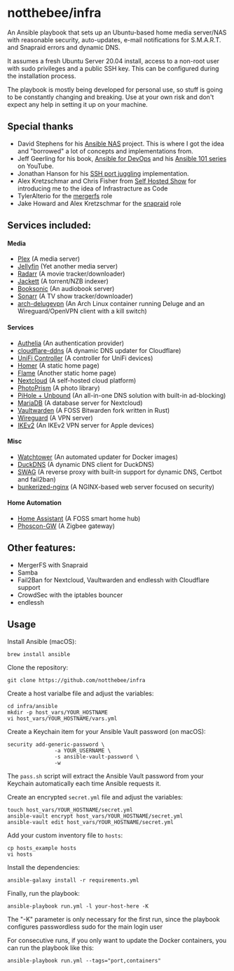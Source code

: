 # notthebee/infra

An Ansible playbook that sets up an Ubuntu-based home media server/NAS with reasonable security, auto-updates, e-mail notifications for S.M.A.R.T. and Snapraid errors and dynamic DNS. 

It assumes a fresh Ubuntu Server 20.04 install, access to a non-root user with sudo privileges and a public SSH key. This can be configured during the installation process.

The playbook is mostly being developed for personal use, so stuff is going to be constantly changing and breaking. Use at your own risk and don't expect any help in setting it up on your machine.

## Special thanks
* David Stephens for his [Ansible NAS](https://github.com/davestephens/ansible-nas) project. This is where I got the idea and "borrowed" a lot of concepts and implementations from.
* Jeff Geerling for his book, [Ansible for DevOps](https://www.ansiblefordevops.com/) and his [Ansible 101 series](https://www.youtube.com/watch?v=goclfp6a2IQ&list=PL2_OBreMn7FqZkvMYt6ATmgC0KAGGJNAN) on YouTube.
* Jonathan Hanson for his [SSH port juggling](https://gist.github.com/triplepoint/1ad6c6060c0f12112403d98180bcf0b4) implementation.
* Alex Kretzschmar and Chris Fisher from [Self Hosted Show](https://selfhosted.show/) for introducing me to the idea of Infrastracture as Code
* TylerAlterio for the [mergerfs](https://github.com/tyalt1/mediaserver/tree/master/roles/mergerfs) role
* Jake Howard and Alex Kretzschmar for the [snapraid](https://github.com/RealOrangeOne/ansible-role-snapraid/commits?author=IronicBadger) role

## Services included:
#### Media
* [Plex](https://hub.docker.com/r/linuxserver/plex) (A media server)
* [Jellyfin](https://hub.docker.com/r/linuxserver/jellyfin) (Yet another media server)
* [Radarr](https://hub.docker.com/r/linuxserver/radarr) (A movie tracker/downloader)
* [Jackett](https://hub.docker.com/r/linuxserver/jackett) (A torrent/NZB indexer)
* [Booksonic](https://hub.docker.com/r/linuxserver/booksonic) (An audiobook server)
* [Sonarr](https://hub.docker.com/r/linuxserver/sonarr) (A TV show tracker/downloader)
* [arch-delugevpn](https://hub.docker.com/r/binhex/arch-delugevpn) (An Arch Linux container running Deluge and an Wireguard/OpenVPN client with a kill switch)

#### Services
* [Authelia](https://hub.docker.com/r/authelia/authelia) (An authentication provider)
* [cloudflare-ddns](https://hub.docker.com/r/oznu/cloudflare-ddns) (A dynamic DNS updater for Cloudflare)
* [UniFi Controller](https://hub.docker.com/r/linuxserver/unifi-controller) (A controller for UniFi devices)
* [Homer](https://hub.docker.com/r/b4bz/homer) (A static home page)
* [Flame](https://github.com/pawelmalak/flame) (Another static home page)
* [Nextcloud](https://hub.docker.com/r/linuxserver/nextcloud) (A self-hosted cloud platform)
* [PhotoPrism](https://hub.docker.com/r/linuxserver/photoprism) (A photo library)
* [PiHole + Unbound](https://github.com/chriscrowe/docker-pihole-unbound) (An all-in-one DNS solution with built-in ad-blocking)
* [MariaDB](https://hub.docker.com/r/linuxserver/mariadb) (A database server for Nextcloud)
* [Vaultwarden](https://hub.docker.com/r/vaultwarden/server) (A FOSS Bitwarden fork written in Rust)
* [Wireguard](https://hub.docker.com/r/linuxserver/wireguard) (A VPN server)
* [IKEv2](https://hub.docker.com/r/notthebee/ikev2) (An IKEv2 VPN server for Apple devices)

#### Misc
* [Watchtower](https://hub.docker.com/r/containrrr/watchtower) (An automated updater for Docker images)
* [DuckDNS](https://hub.docker.com/r/linuxserver/duckdns/) (A dynamic DNS client for DuckDNS)
* [SWAG](https://hub.docker.com/r/linuxserver/swag) (A reverse proxy with built-in support for dynamic DNS, Certbot and fail2ban)
* [bunkerized-nginx](https://github.com/bunkerity/bunkerized-nginx) (A NGINX-based web server focused on security)

#### Home Automation
* [Home Assistant](https://hub.docker.com/r/homeassistant/home-assistant) (A FOSS smart home hub)
* [Phoscon-GW](https://hub.docker.com/r/marthoc/deconz) (A Zigbee gateway)

## Other features:
* MergerFS with Snapraid
* Samba
* Fail2Ban for Nextcloud, Vaultwarden and endlessh with Cloudflare support
* CrowdSec with the iptables bouncer
* endlessh

## Usage
Install Ansible (macOS):
```
brew install ansible
```

Clone the repository:
```
git clone https://github.com/notthebee/infra
```

Create a host varialbe file and adjust the variables:
```
cd infra/ansible
mkdir -p host_vars/YOUR_HOSTNAME
vi host_vars/YOUR_HOSTNAME/vars.yml
```

Create a Keychain item for your Ansible Vault password (on macOS):
```
security add-generic-password \
               -a YOUR_USERNAME \
               -s ansible-vault-password \
               -w
```

The `pass.sh` script will extract the Ansible Vault password from your Keychain automatically each time Ansible requests it.

Create an encrypted `secret.yml` file and adjust the variables:
```
touch host_vars/YOUR_HOSTNAME/secret.yml
ansible-vault encrypt host_vars/YOUR_HOSTNAME/secret.yml
ansible-vault edit host_vars/YOUR_HOSTNAME/secret.yml
```

Add your custom inventory file to `hosts`:
```
cp hosts_example hosts
vi hosts
```

Install the dependencies:
```
ansible-galaxy install -r requirements.yml
```

Finally, run the playbook:
```
ansible-playbook run.yml -l your-host-here -K
```
The "-K" parameter is only necessary for the first run, since the playbook configures passwordless sudo for the main login user

For consecutive runs, if you only want to update the Docker containers, you can run the playbook like this:
```
ansible-playbook run.yml --tags="port,containers"
```


